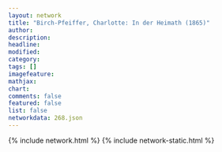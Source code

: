 ```yaml
---
layout: network
title: "Birch-Pfeiffer, Charlotte: In der Heimath (1865)"
author:
description:
headline:
modified:
category:
tags: []
imagefeature: 
mathjax: 
chart: 
comments: false
featured: false
list: false
networkdata: 268.json
---
```

{% include network.html %}
{% include network-static.html %}
